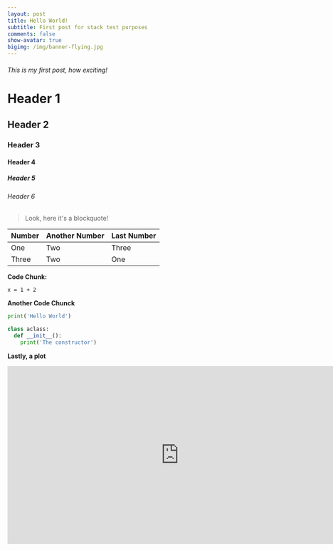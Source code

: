 ```yaml
---
layout: post
title: Hello World!
subtitle: First post for stack test purposes
comments: false
show-avatar: true
bigimg: /img/banner-flying.jpg
---
```


###### This is my first post, how exciting!

# Header 1

## Header 2

### Header 3

#### Header 4

##### Header 5

###### Header 6

> Look, here it's a blockquote!

|Number|Another Number|Last Number|
|:-|:-|:-|
|One|Two|Three|
|Three|Two|One|

**Code Chunk:**

~~~
x = 1 + 2
~~~


**Another Code Chunck**

```python
print('Hello World')

class aclass:
  def __init__():
    print('The constructor')
```

**Lastly, a plot**
<iframe width="770" height="400" frameborder="0" scrolling="no" src="https://plot.ly/~hpsilva/5.embed"></iframe>
